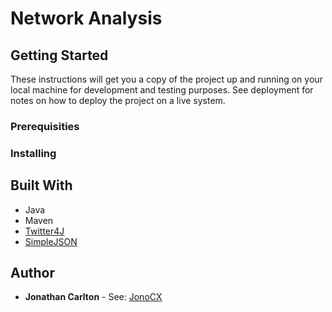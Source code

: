 # Network Analysis

## Getting Started

These instructions will get you a copy of the project up and running on your local machine for development and testing purposes. See deployment for notes on how to deploy the project on a live system.

### Prerequisities

### Installing

## Built With

* Java
* Maven
* [Twitter4J](http://twitter4j.org/en/)
* [SimpleJSON](https://code.google.com/archive/p/json-simple/)

## Author

* **Jonathan Carlton** - See: [JonoCX](https://github.com/JonoCX)




